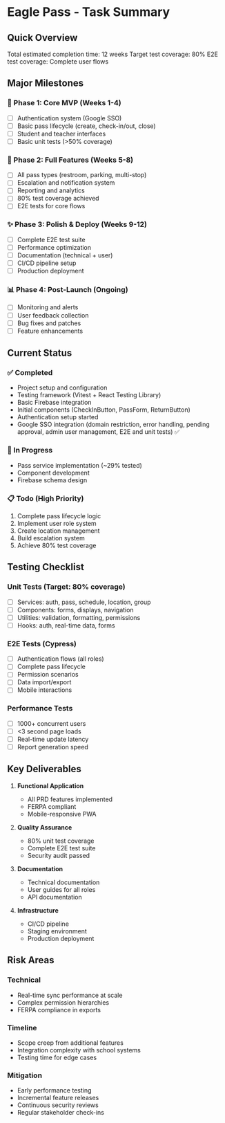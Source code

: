 # Eagle Pass - Task Summary

## Quick Overview
Total estimated completion time: 12 weeks
Target test coverage: 80%
E2E test coverage: Complete user flows

## Major Milestones

### 🚀 Phase 1: Core MVP (Weeks 1-4)
- [ ] Authentication system (Google SSO)
- [ ] Basic pass lifecycle (create, check-in/out, close)
- [ ] Student and teacher interfaces
- [ ] Basic unit tests (>50% coverage)

### 🔧 Phase 2: Full Features (Weeks 5-8) 
- [ ] All pass types (restroom, parking, multi-stop)
- [ ] Escalation and notification system
- [ ] Reporting and analytics
- [ ] 80% test coverage achieved
- [ ] E2E tests for core flows

### ✨ Phase 3: Polish & Deploy (Weeks 9-12)
- [ ] Complete E2E test suite
- [ ] Performance optimization
- [ ] Documentation (technical + user)
- [ ] CI/CD pipeline setup
- [ ] Production deployment

### 📊 Phase 4: Post-Launch (Ongoing)
- [ ] Monitoring and alerts
- [ ] User feedback collection
- [ ] Bug fixes and patches
- [ ] Feature enhancements

## Current Status

### ✅ Completed
- Project setup and configuration
- Testing framework (Vitest + React Testing Library)
- Basic Firebase integration
- Initial components (CheckInButton, PassForm, ReturnButton)
- Authentication setup started
- Google SSO integration (domain restriction, error handling, pending approval, admin user management, E2E and unit tests) ✅

### 🔄 In Progress
- Pass service implementation (~29% tested)
- Component development
- Firebase schema design

### 📋 Todo (High Priority)
1. Complete pass lifecycle logic
2. Implement user role system
3. Create location management
4. Build escalation system
5. Achieve 80% test coverage

## Testing Checklist

### Unit Tests (Target: 80% coverage)
- [ ] Services: auth, pass, schedule, location, group
- [ ] Components: forms, displays, navigation
- [ ] Utilities: validation, formatting, permissions
- [ ] Hooks: auth, real-time data, forms

### E2E Tests (Cypress)
- [ ] Authentication flows (all roles)
- [ ] Complete pass lifecycle
- [ ] Permission scenarios
- [ ] Data import/export
- [ ] Mobile interactions

### Performance Tests
- [ ] 1000+ concurrent users
- [ ] <3 second page loads
- [ ] Real-time update latency
- [ ] Report generation speed

## Key Deliverables

1. **Functional Application**
   - All PRD features implemented
   - FERPA compliant
   - Mobile-responsive PWA

2. **Quality Assurance**
   - 80% unit test coverage
   - Complete E2E test suite
   - Security audit passed

3. **Documentation**
   - Technical documentation
   - User guides for all roles
   - API documentation

4. **Infrastructure**
   - CI/CD pipeline
   - Staging environment
   - Production deployment

## Risk Areas

### Technical
- Real-time sync performance at scale
- Complex permission hierarchies
- FERPA compliance in exports

### Timeline
- Scope creep from additional features
- Integration complexity with school systems
- Testing time for edge cases

### Mitigation
- Early performance testing
- Incremental feature releases
- Continuous security reviews
- Regular stakeholder check-ins 